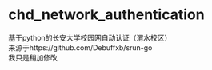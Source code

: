 # chd_network_authentication
基于python的长安大学校园网自动认证（渭水校区）\
来源于https://github.com/Debuffxb/srun-go\
我只是稍加修改
